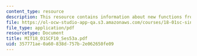 ```yaml
---
content_type: resource
description: This resource contains information about new functions from old.
file: https://ol-ocw-studio-app-qa.s3.amazonaws.com/courses/18-01sc-single-variable-calculus-fall-2010/357771ae0a60838d757b2e062650fe09_MIT18_01SCF10_Ses53a.pdf
file_type: application/pdf
resourcetype: Document
title: MIT18_01SCF10_Ses53a.pdf
uid: 357771ae-0a60-838d-757b-2e062650fe09
---
```

